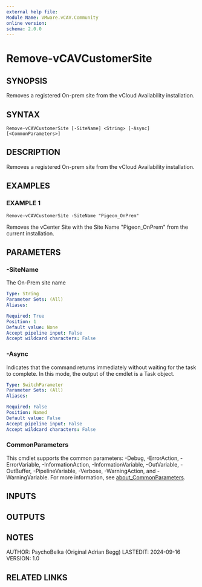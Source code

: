 ```yaml
---
external help file:
Module Name: VMware.vCAV.Community
online version:
schema: 2.0.0
---
```


# Remove-vCAVCustomerSite

## SYNOPSIS
Removes a registered On-prem site from the vCloud Availability installation.

## SYNTAX

```
Remove-vCAVCustomerSite [-SiteName] <String> [-Async] [<CommonParameters>]
```

## DESCRIPTION
Removes a registered On-prem site from the vCloud Availability installation.

## EXAMPLES

### EXAMPLE 1
```
Remove-vCAVCustomerSite -SiteName "Pigeon_OnPrem"
```

Removes the vCenter Site with the Site Name "Pigeon_OnPrem" from the current installation.

## PARAMETERS

### -SiteName
The On-Prem site name

```yaml
Type: String
Parameter Sets: (All)
Aliases:

Required: True
Position: 1
Default value: None
Accept pipeline input: False
Accept wildcard characters: False
```

### -Async
Indicates that the command returns immediately without waiting for the task to complete.
In this mode, the output of the cmdlet is a Task object.

```yaml
Type: SwitchParameter
Parameter Sets: (All)
Aliases:

Required: False
Position: Named
Default value: False
Accept pipeline input: False
Accept wildcard characters: False
```

### CommonParameters
This cmdlet supports the common parameters: -Debug, -ErrorAction, -ErrorVariable, -InformationAction, -InformationVariable, -OutVariable, -OutBuffer, -PipelineVariable, -Verbose, -WarningAction, and -WarningVariable. For more information, see [about_CommonParameters](http://go.microsoft.com/fwlink/?LinkID=113216).

## INPUTS

## OUTPUTS

## NOTES
AUTHOR: PsychoBelka (Original Adrian Begg)
LASTEDIT: 2024-09-16
VERSION: 1.0

## RELATED LINKS
